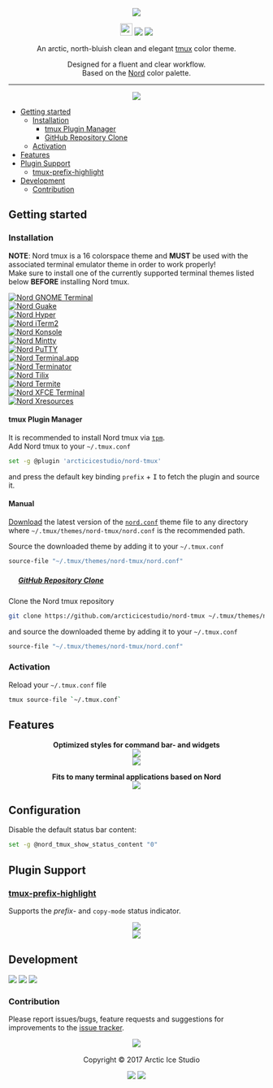 <p align="center"><img src="https://cdn.rawgit.com/arcticicestudio/nord-tmux/develop/src/assets/nord-tmux-banner.svg"/></p>

<p align="center"><img src="https://assets-cdn.github.com/favicon.ico" width=24 height=24/> <a href="https://github.com/arcticicestudio/nord-tmux/releases/latest"><img src="https://img.shields.io/github/release/arcticicestudio/nord-tmux.svg?style=flat-square"/></a> <a href="https://github.com/arcticicestudio/nord/releases/tag/v0.2.0"><img src="https://img.shields.io/badge/Nord-v0.2.0-88C0D0.svg?style=flat-square"/></a></p>

<p align="center">An arctic, north-bluish clean and elegant <a href="https://tmux.github.io">tmux</a> color theme.</p>

<p align="center">Designed for a fluent and clear workflow.<br>
Based on the <a href="https://github.com/arcticicestudio/nord">Nord</a> color palette.</p>

---

<p align="center"><img src="https://raw.githubusercontent.com/arcticicestudio/nord-tmux/develop/src/assets/scrot-top.png"/></p>

  - [Getting started](#getting-started)
    - [Installation](#installation)
      - [tmux Plugin Manager](#tmux-plugin-manager)
      - [GitHub Repository Clone](#gitHub-repository-clone)
    - [Activation](#activation)
  - [Features](#features)
  - [Plugin Support](#plugin-support)
    - [tmux-prefix-highlight](#tmux-prefix-highlight)
  - [Development](#development)
    - [Contribution](#contribution)

## Getting started
### Installation
**NOTE**: Nord tmux is a 16 colorspace theme and **MUST** be used with the associated terminal emulator theme in order to work properly!  
Make sure to install one of the currently supported terminal themes listed below **BEFORE** installing Nord tmux.

[![Nord GNOME Terminal](https://cdn.rawgit.com/arcticicestudio/nord/develop/src/assets/nord-gnome-terminal-banner.svg)](https://github.com/arcticicestudio/nord-gnome-terminal)  
[![Nord Guake](https://cdn.rawgit.com/arcticicestudio/nord/develop/src/assets/nord-guake-banner.svg)](https://github.com/arcticicestudio/nord-guake)  
[![Nord Hyper](https://cdn.rawgit.com/arcticicestudio/nord/develop/src/assets/nord-hyper-banner.svg)](https://github.com/arcticicestudio/nord-hyper)  
[![Nord iTerm2](https://cdn.rawgit.com/arcticicestudio/nord/0971858f496823fd916f3368961f16ef2c7aad1e/src/assets/nord-iterm2-banner.svg)](https://github.com/arcticicestudio/nord-iterm2)  
[![Nord Konsole](https://cdn.rawgit.com/arcticicestudio/nord/develop/src/assets/nord-konsole-banner.svg)](https://github.com/arcticicestudio/nord-konsole)  
[![Nord Mintty](https://cdn.rawgit.com/arcticicestudio/nord/develop/src/assets/nord-mintty-banner.svg)](https://github.com/arcticicestudio/nord-mintty)  
[![Nord PuTTY](https://cdn.rawgit.com/arcticicestudio/nord/develop/src/assets/nord-putty-banner.svg)](https://github.com/arcticicestudio/nord-putty)  
[![Nord Terminal.app](https://cdn.rawgit.com/arcticicestudio/nord/develop/src/assets/nord-terminal-app-banner.svg)](https://github.com/arcticicestudio/nord-terminal-app)  
[![Nord Terminator](https://cdn.rawgit.com/arcticicestudio/nord/develop/src/assets/nord-terminator-banner.svg)](https://github.com/arcticicestudio/nord-terminator)  
[![Nord Tilix](https://cdn.rawgit.com/arcticicestudio/nord/develop/src/assets/nord-tilix-banner.svg)](https://github.com/arcticicestudio/nord-tilix)  
[![Nord Termite](https://cdn.rawgit.com/arcticicestudio/nord/develop/src/assets/nord-termite-banner.svg)](https://github.com/arcticicestudio/nord-termite)  
[![Nord XFCE Terminal](https://cdn.rawgit.com/arcticicestudio/nord/develop/src/assets/nord-xfce-terminal-banner.svg)](https://github.com/arcticicestudio/nord-xfce-terminal)  
[![Nord Xresources](https://cdn.rawgit.com/arcticicestudio/nord/develop/src/assets/nord-xresources-banner.svg)](https://github.com/arcticicestudio/nord-xresources)  

#### tmux Plugin Manager
It is recommended to install Nord tmux via [`tpm`](https://github.com/tmux-plugins/tpm).  
Add Nord tmux to your `~/.tmux.conf`
```sh
set -g @plugin 'arcticicestudio/nord-tmux'
```
and press the default key binding `prefix` + <kbd>I</kbd> to fetch the plugin and source it.

#### Manual
[Download](https://github.com/arcticicestudio/nord-tmux/releases/latest) the latest version of the [`nord.conf`](https://github.com/arcticicestudio/nord-tmux/blob/develop/src/nord.conf) theme file to any directory where `~/.tmux/themes/nord-tmux/nord.conf` is the recommended path.

Source the downloaded theme by adding it to your `~/.tmux.conf`
```sh
source-file "~/.tmux/themes/nord-tmux/nord.conf"
```

##### <img src="https://github.com/favicon.ico" width=16 height=16/> [GitHub Repository Clone](https://help.github.com/articles/cloning-a-repository)
Clone the Nord tmux repository
```sh
git clone https://github.com/arcticicestudio/nord-tmux ~/.tmux/themes/nord-tmux
```
and source the downloaded theme by adding it to your `~/.tmux.conf`
```sh
source-file "~/.tmux/themes/nord-tmux/nord.conf"
```

### Activation
Reload your `~/.tmux.conf` file
```sh
tmux source-file `~/.tmux.conf`
```

## Features
<p align="center"><strong>Optimized styles for command bar- and widgets</strong><br><img src="https://raw.githubusercontent.com/arcticicestudio/nord-tmux/develop/src/assets/scrot-feature-command-bar.png"/><br><img src="https://raw.githubusercontent.com/arcticicestudio/nord-tmux/develop/src/assets/scrot-feature-clock-mode.png"/></p>

<p align="center"><strong>Fits to many terminal applications based on Nord</strong><br><img src="https://raw.githubusercontent.com/arcticicestudio/nord-tmux/develop/src/assets/scrot-htop.png"/></p>

## Configuration
Disable the default status bar content:
```sh
set -g @nord_tmux_show_status_content "0"
```

## Plugin Support
### [tmux-prefix-highlight](https://github.com/tmux-plugins/tmux-prefix-highlight)
Supports the *prefix*- and `copy-mode` status indicator.

<p align="center"><img src="https://raw.githubusercontent.com/arcticicestudio/nord-tmux/develop/src/assets/scrot-plugin-support-tmux-prefix-highlight.png"/><br><img src="https://raw.githubusercontent.com/arcticicestudio/nord-tmux/develop/src/assets/scrot-plugin-support-tmux-prefix-highlight-copy-mode.png"/></p>

## Development
[![](https://img.shields.io/badge/Changelog-0.2.0-81A1C1.svg?style=flat-square)](https://github.com/arcticicestudio/nord-tmux/blob/v0.2.0/CHANGELOG.md) [![](https://img.shields.io/badge/Workflow-gitflow--branching--model-81A1C1.svg?style=flat-square)](http://nvie.com/posts/a-successful-git-branching-model) [![](https://img.shields.io/badge/Versioning-ArcVer_0.8.0-81A1C1.svg?style=flat-square)](https://github.com/arcticicestudio/arcver)

### Contribution
Please report issues/bugs, feature requests and suggestions for improvements to the [issue tracker](https://github.com/arcticicestudio/nord-tmux/issues).

<p align="center"><img src="https://cdn.rawgit.com/arcticicestudio/nord/develop/src/assets/banner-footer-mountains.svg" /></p>

<p align="center"> <img src="http://arcticicestudio.com/favicon.ico" width=16 height=16/> Copyright &copy; 2017 Arctic Ice Studio</p>

<p align="center"><a href="http://www.apache.org/licenses/LICENSE-2.0"><img src="https://img.shields.io/badge/License-Apache_2.0-5E81AC.svg?style=flat-square"/></a> <a href="https://creativecommons.org/licenses/by-sa/4.0"><img src="https://img.shields.io/badge/License-CC_BY--SA_4.0-5E81AC.svg?style=flat-square"/></a></p>
